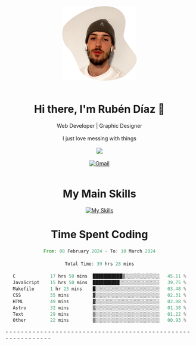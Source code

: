 <div align="center">
	<img height=200 width=200 src="./.img/yo_github_pfp.png" alt="Rubén Díaz" width=200/><br><br>
	
	
 # Hi there, I'm Rubén Díaz 👋

  Web Developer | Graphic Designer
  <br>
  <br>
  I just love messing with things
  <br>
  <br>
  <a href="https://www.github.com/rubendiazzz" target="_blank" rel="noreferrer"><img
src="https://img.shields.io/github/followers/rubendiazzz?logo=github&style=for-the-badge&color=red" /></a>


  <a href="mailto:rubendfraga@gmail.com">![Gmail](https://img.shields.io/badge/Gmail-D14836?style=for-the-badge&logo=gmail&logoColor=white)</a><br><br>

  # My Main Skills
  [![My Skills](https://skillicons.dev/icons?i=js,html,css,tailwind,c,cpp,cs,react,nextjs,astro,mysql,mongo)](https://skillicons.dev)

# Time Spent Coding
<!--START_SECTION:waka-->

```rust
From: 08 February 2024 - To: 10 March 2024

Total Time: 39 hrs 28 mins

C             17 hrs 58 mins  ███████████▒░░░░░░░░░░░░░   45.11 %
JavaScript    15 hrs 50 mins  ██████████░░░░░░░░░░░░░░░   39.75 %
Makefile      1 hr 23 mins    █░░░░░░░░░░░░░░░░░░░░░░░░   03.48 %
CSS           55 mins         ▓░░░░░░░░░░░░░░░░░░░░░░░░   02.31 %
HTML          49 mins         ▓░░░░░░░░░░░░░░░░░░░░░░░░   02.08 %
Astro         32 mins         ▒░░░░░░░░░░░░░░░░░░░░░░░░   01.38 %
Text          29 mins         ▒░░░░░░░░░░░░░░░░░░░░░░░░   01.22 %
Other         22 mins         ▒░░░░░░░░░░░░░░░░░░░░░░░░   00.93 %
```

<!--END_SECTION:waka-->
</div>-
-
-
-
-
-
-
-
-
-
-
-
-
-
-
-
-
-
-
-
-
-
-
-
-
-
-
-
-
-
-
-
-
-
-
-
-
-
-
-
-
-
-
-
-
-
-
-
-
-
-
-
-
-
-
-
-
-
-
-
